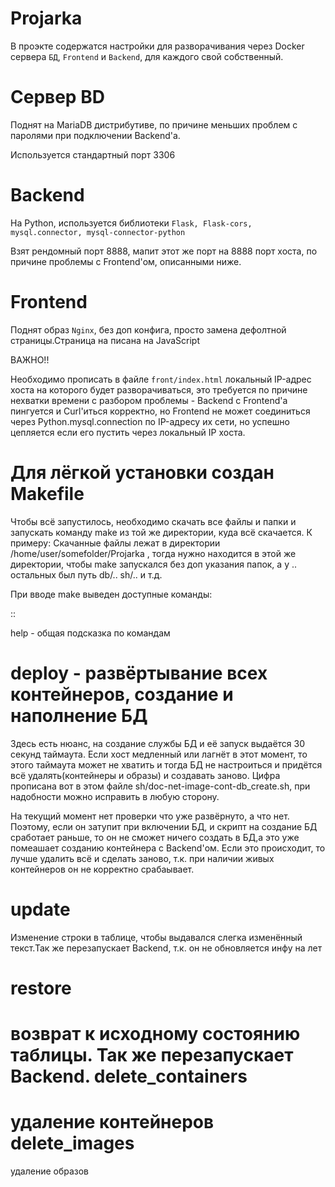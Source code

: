 Projarka
======
В проэкте содержатся настройки для разворачивания через Docker сервера ``БД``, ``Frontend`` и ``Backend``, для каждого свой собственный.

Сервер BD
=========
Поднят на MariaDB дистрибутиве, по причине меньших проблем с паролями при подключении Backend'a.

Используется стандартный порт 3306

Backend
=======
На Python, используется библиотеки ``Flask, Flask-cors, mysql.connector, mysql-connector-python``

Взят рендомный порт 8888, мапит этот же порт на 8888 порт хоста, по причине проблемы с Frontend'ом, описанными ниже.

Frontend
========
Поднят образ ``Nginx``, без доп конфига, просто замена дефолтной страницы.Страница на писана на JavaScript

ВАЖНО!!

Необходимо прописать в файле ``front/index.html`` локальный IP-адрес хоста на которого будет разворачиваться, это требуется по причине нехватки времени с разбором проблемы -  Backend с Frontend'a  пингуется и Curl'иться корректно, но Frontend не может соединиться через Python.mysql.connection по IP-адресу их сети, но успешно цепляется если его пустить через локальный IP хоста.

Для лёгкой установки создан Makefile
===================================
Чтобы  всё запустилось, необходимо скачать все файлы и папки и запускать команду make из той же директории, куда всё скачается.
К примеру: Скачанные файлы лежат в директории /home/user/somefolder/Projarka , тогда нужно находится в этой же директории, чтобы make запускался без доп указания папок, а у .. остальных был путь db/.. sh/.. и т.д.

При вводе make выведен доступные команды: 

::

help - общая подсказка по командам

deploy - развёртывание всех контейнеров, создание и наполнение БД 
======================
Здесь есть нюанс, на создание службы БД и её запуск  выдаётся 30 секунд таймаута. Если хост медленный или лагнёт в этот момент, то этого таймаута может не хватить и тогда БД не настроиться и придётся всё удалять(контейнеры и образы) и создавать заново. Цифра прописана вот в этом файле sh/doc-net-image-cont-db_create.sh, при надобности можно исправить в любую сторону. 

На текущий момент нет проверки что уже развёрнуто, а что нет. Поэтому, если он затупит при включении БД, и скрипт на создание БД сработает раньше, то он не сможет ничего создать в БД,а это уже помеашает созданию контейнера с Backend'ом. Если это происходит, то лучше удалить всё и сделать заново, т.к. при наличии живых контейнеров он не корректно срабаывает.

update
======
Изменение строки в таблице, чтобы выдавался слегка изменённый текст.Так же перезапускает Backend, т.к. он не обновляется инфу на лет

restore 
======
возврат к исходному состоянию таблицы. Так же перезапускает Backend.
delete_containers
==============
удаление контейнеров
delete_images 
=============
удаление образов
